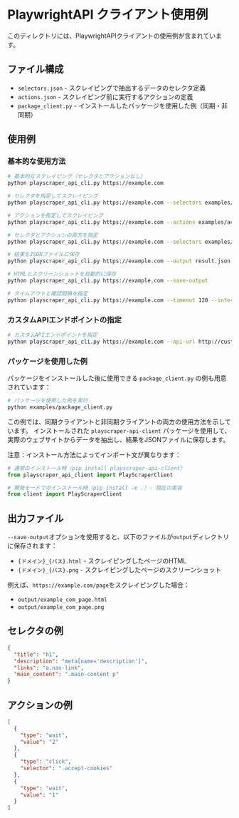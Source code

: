 # PlaywrightAPI クライアント使用例

このディレクトリには、PlaywrightAPIクライアントの使用例が含まれています。

## ファイル構成

- `selectors.json` - スクレイピングで抽出するデータのセレクタ定義
- `actions.json` - スクレイピング前に実行するアクションの定義
- `package_client.py` - インストールしたパッケージを使用した例（同期・非同期）

## 使用例

### 基本的な使用方法

```bash
# 基本的なスクレイピング（セレクタとアクションなし）
python playscraper_api_cli.py https://example.com

# セレクタを指定してスクレイピング
python playscraper_api_cli.py https://example.com --selectors examples/selectors.json

# アクションを指定してスクレイピング
python playscraper_api_cli.py https://example.com --actions examples/actions.json

# セレクタとアクションの両方を指定
python playscraper_api_cli.py https://example.com --selectors examples/selectors.json --actions examples/actions.json

# 結果をJSONファイルに保存
python playscraper_api_cli.py https://example.com --output result.json

# HTMLとスクリーンショットを自動的に保存
python playscraper_api_cli.py https://example.com --save-output

# タイムアウトと確認間隔を指定
python playscraper_api_cli.py https://example.com --timeout 120 --interval 2
```

### カスタムAPIエンドポイントの指定

```bash
# カスタムAPIエンドポイントを指定
python playscraper_api_cli.py https://example.com --api-url http://custom-api-server:8000
```

### パッケージを使用した例

パッケージをインストールした後に使用できる `package_client.py` の例も用意されています：

```bash
# パッケージを使用した例を実行
python examples/package_client.py
```

この例では、同期クライアントと非同期クライアントの両方の使用方法を示しています。
インストールされた `playscraper-api-client` パッケージを使用して、実際のウェブサイトからデータを抽出し、結果をJSONファイルに保存します。

注意：インストール方法によってインポート文が異なります：
```python
# 通常のインストール時（pip install playscraper-api-client）
from playscraper_api_client import PlayScraperClient

# 開発モードでのインストール時（pip install -e .）- 現在の実装
from client import PlayScraperClient
```

## 出力ファイル

`--save-output`オプションを使用すると、以下のファイルが`output`ディレクトリに保存されます：

- `{ドメイン}_{パス}.html` - スクレイピングしたページのHTML
- `{ドメイン}_{パス}.png` - スクレイピングしたページのスクリーンショット

例えば、`https://example.com/page`をスクレイピングした場合：
- `output/example_com_page.html`
- `output/example_com_page.png`

## セレクタの例

```json
{
  "title": "h1",
  "description": "meta[name='description']",
  "links": "a.nav-link",
  "main_content": ".main-content p"
}
```

## アクションの例

```json
[
  {
    "type": "wait",
    "value": "2"
  },
  {
    "type": "click",
    "selector": ".accept-cookies"
  },
  {
    "type": "wait",
    "value": "1"
  }
]
